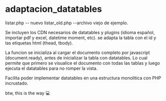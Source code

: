 # adaptacion_datatables
listar.php -- nuevo
listar_old.php --archivo viejo de ejemplo.

Se incluyen los CDN necesarios de datatables y plugins (idioma español, importar pdf y excel, datetime moment, etc).
se adapta la tabla con el id y las etiquetas html (thead, tbody).

La funcion se inicializa al cargar el documento completo por javascript (document.ready), antes de inicializar la tabla con datatables.
Lo cual permite que primero se visualice el documento con todas las tablas y luego ejecuta el datatables para no romper la vista.

Facilita poder implementar datatables en una estructura monolitica con PHP incrustado.

btw, this is the way 💻
